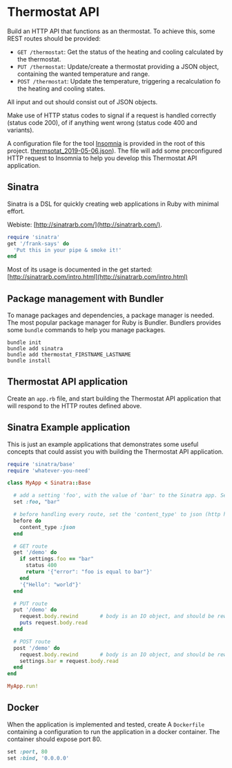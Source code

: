 # Thermostat API

Build an HTTP API that functions as an thermostat. To achieve this, some REST routes should be provided:

* `GET /thermostat`: Get the status of the heating and cooling calculated by the thermostat.
* `PUT /thermostat`: Update/create a thermostat providing a JSON object, containing the wanted temperature and range.
* `POST /thermostat`: Update the temperature, triggering a recalculation fo the heating and cooling states.

All input and out should consist out of JSON objects.

Make use of HTTP status codes to signal if a request is handled correctly (status code 200), of if anything went wrong (status code 400 and variants).

A configuration file for the tool [Insomnia](https://insomnia.rest/) is provided in the root of this project. [thermsotat_2019-05-06.json](thermsotat_2019-05-06.json)). The file will add some preconfigured HTTP request to Insomnia to help you develop this Thermostat API application.

## Sinatra

Sinatra is a DSL for quickly creating web applications in Ruby with minimal effort.

Webiste: [http://sinatrarb.com/](http://sinatrarb.com/).

```ruby
require 'sinatra'
get '/frank-says' do
  'Put this in your pipe & smoke it!'
end
```

Most of its usage is documented in the get started: [http://sinatrarb.com/intro.html](http://sinatrarb.com/intro.html)

## Package management with Bundler

To manage packages and dependencies, a package manager is needed. The most popular package manager for Ruby is Bundler. Bundlers provides some `bundle` commands to help you manage packages.

```shell
bundle init
bundle add sinatra
bundle add thermostat_FIRSTNAME_LASTNAME
bundle install
```

## Thermostat API application

Create an `app.rb` file, and start building the Thermostat API application that will respond to the HTTP routes defined above.

## Sinatra Example application

This is just an example applications that demonstrates some useful concepts that could assist you with building the Thermostat API application.

```ruby
require 'sinatra/base'
require 'whatever-you-need'

class MyApp < Sinatra::Base

  # add a setting 'foo', with the value of 'bar' to the Sinatra app. See: http://sinatrarb.com/configuration.html
  set :foo, "bar"

  # before handling every route, set the 'content_type' to json (http header). See: http://sinatrarb.com/intro.html filters
  before do
    content_type :json
  end

  # GET route
  get '/demo' do
    if settings.foo == "bar"
      status 400
      return '{"error": "foo is equal to bar"}'
    end
    '{"Hello": "world"}'
  end

  # PUT route
  put '/demo' do
    request.body.rewind       # body is an IO object, and should be rewinded befor reading
    puts request.body.read
  end

  # POST route
  post '/demo' do
    request.body.rewind       # body is an IO object, and should be rewinded befor reading
    settings.bar = request.body.read
  end
end

MyApp.run!
```

## Docker

When the application is implemented and tested, create A `Dockerfile` containing a configuration to run the application in a docker container.
The container should expose port 80.

```ruby
set :port, 80
set :bind, '0.0.0.0'
```
